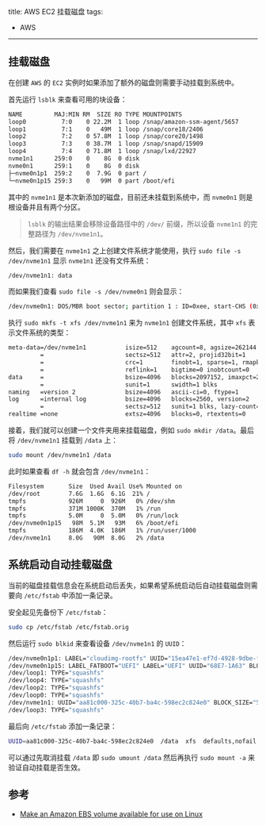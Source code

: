 title: AWS EC2 挂载磁盘
tags:
- AWS
---

## 挂载磁盘
在创建 `AWS` 的 `EC2` 实例时如果添加了额外的磁盘则需要手动挂载到系统中。

首先运行 `lsblk` 来查看可用的块设备：

```sh
NAME         MAJ:MIN RM  SIZE RO TYPE MOUNTPOINTS
loop0          7:0    0 22.2M  1 loop /snap/amazon-ssm-agent/5657
loop1          7:1    0   49M  1 loop /snap/core18/2406
loop2          7:2    0 57.8M  1 loop /snap/core20/1498
loop3          7:3    0 38.7M  1 loop /snap/snapd/15909
loop4          7:4    0 71.8M  1 loop /snap/lxd/22927
nvme1n1      259:0    0    8G  0 disk
nvme0n1      259:1    0    8G  0 disk
├─nvme0n1p1  259:2    0  7.9G  0 part /
└─nvme0n1p15 259:3    0   99M  0 part /boot/efi
```

其中的 `nvme1n1` 是本次新添加的磁盘，目前还未挂载到系统中，而 `nvme0n1` 则是根设备并且有两个分区。

> `lsblk` 的输出结果会移除设备路径中的 `/dev/` 前缀，所以设备 `nvme1n1` 的完整路径为 `/dev/nvme1n1`。

然后，我们需要在 `nvme1n1` 之上创建文件系统才能使用，执行 `sudo file -s /dev/nvme1n1` 显示 `nvme1n1` 还没有文件系统：

```sh
/dev/nvme1n1: data
```

而如果我们查看 `sudo file -s /dev/nvme0n1` 则会显示：

```sh
/dev/nvme0n1: DOS/MBR boot sector; partition 1 : ID=0xee, start-CHS (0x0,0,2), end-CHS (0x3ff,255,63), startsector 1, 16777215 sectors, extended partition table (last)
```

执行 `sudo mkfs -t xfs /dev/nvme1n1` 来为 `nvme1n1` 创建文件系统，其中 `xfs` 表示文件系统的类型：

```sh
meta-data=/dev/nvme1n1           isize=512    agcount=8, agsize=262144 blks
         =                       sectsz=512   attr=2, projid32bit=1
         =                       crc=1        finobt=1, sparse=1, rmapbt=0
         =                       reflink=1    bigtime=0 inobtcount=0
data     =                       bsize=4096   blocks=2097152, imaxpct=25
         =                       sunit=1      swidth=1 blks
naming   =version 2              bsize=4096   ascii-ci=0, ftype=1
log      =internal log           bsize=4096   blocks=2560, version=2
         =                       sectsz=512   sunit=1 blks, lazy-count=1
realtime =none                   extsz=4096   blocks=0, rtextents=0
```

接着，我们就可以创建一个文件夹用来挂载磁盘，例如 `sudo mkdir /data`。最后将 `/dev/nvme1n1` 挂载到 `/data` 上：

```sh
sudo mount /dev/nvme1n1 /data
```

此时如果查看 `df -h` 就会包含 `/dev/nvme1n1`：

```sh
Filesystem       Size  Used Avail Use% Mounted on
/dev/root        7.6G  1.6G  6.1G  21% /
tmpfs            926M     0  926M   0% /dev/shm
tmpfs            371M 1000K  370M   1% /run
tmpfs            5.0M     0  5.0M   0% /run/lock
/dev/nvme0n1p15   98M  5.1M   93M   6% /boot/efi
tmpfs            186M  4.0K  186M   1% /run/user/1000
/dev/nvme1n1     8.0G   90M  8.0G   2% /data
```

## 系统启动自动挂载磁盘
当前的磁盘挂载信息会在系统启动后丢失，如果希望系统启动后自动挂载磁盘则需要向 `/etc/fstab` 中添加一条记录。

安全起见先备份下 `/etc/fstab`：

```sh
sudo cp /etc/fstab /etc/fstab.orig
```

然后运行 `sudo blkid` 来查看设备 `/dev/nvme1n1` 的 `UUID`：

```sh
/dev/nvme0n1p1: LABEL="cloudimg-rootfs" UUID="15ea47e1-ef7d-4928-9dbe-ffaf0e743653" BLOCK_SIZE="4096" TYPE="ext4" PARTUUID="1957f80e-a338-441c-a0e0-ed1575eefda3"
/dev/nvme0n1p15: LABEL_FATBOOT="UEFI" LABEL="UEFI" UUID="68E7-1A63" BLOCK_SIZE="512" TYPE="vfat" PARTUUID="1eeb08ab-0afd-4477-bd53-4389a42db8f6"
/dev/loop1: TYPE="squashfs"
/dev/loop4: TYPE="squashfs"
/dev/loop2: TYPE="squashfs"
/dev/loop0: TYPE="squashfs"
/dev/nvme1n1: UUID="aa81c000-325c-40b7-ba4c-598ec2c824e0" BLOCK_SIZE="512" TYPE="xfs"
/dev/loop3: TYPE="squashfs"
```

最后向 `/etc/fstab` 添加一条记录：

```sh
UUID=aa81c000-325c-40b7-ba4c-598ec2c824e0  /data  xfs  defaults,nofail  0  2
```

可以通过先取消挂载 `/data` 即 `sudo umount /data` 然后再执行 `sudo mount -a` 来验证自动挂载是否生效。

## 参考
* [Make an Amazon EBS volume available for use on Linux](https://docs.aws.amazon.com/AWSEC2/latest/UserGuide/ebs-using-volumes.html)